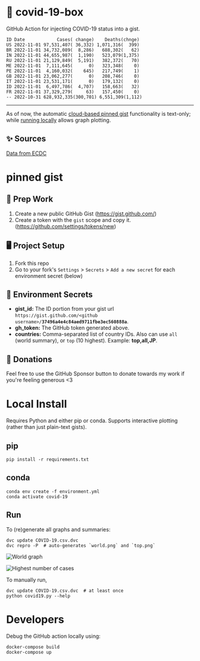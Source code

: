 # 🏥 covid-19-box

GitHub Action for injecting COVID-19 status into a gist.

```
ID Date            Cases( change)    Deaths(chnge)
US 2022-11-01 97,531,407( 36,332) 1,071,316(  399)
BR 2022-11-01 34,732,089(  8,286)   688,302(   62)
IN 2022-11-01 44,655,987(  1,190)   523,079(1,375)
RU 2022-11-01 21,129,849(  5,191)   382,372(   70)
ME 2022-11-01  7,111,645(      0)   323,348(    0)
PE 2022-11-01  4,160,032(    645)   217,749(    1)
GB 2022-11-01 23,062,277(      0)   208,746(    0)
IT 2022-11-01 23,531,171(      0)   179,132(    0)
ID 2022-11-01  6,497,786(  4,707)   158,663(   32)
FR 2022-11-01 37,329,279(     63)   157,450(    0)
-- 2022-10-31 628,932,335(300,701) 6,551,309(1,112)
```

---

As of now, the automatic [cloud-based pinned gist](#pinned-gist) functionality is text-only;
while [running locally](#local-install) allows graph plotting.

## ✨ Sources

[Data from ECDC](https://www.ecdc.europa.eu/en/publications-data/download-todays-data-geographic-distribution-covid-19-cases-worldwide)

# pinned gist

## 🎒 Prep Work
1. Create a new public GitHub Gist (https://gist.github.com/)
1. Create a token with the `gist` scope and copy it. (https://github.com/settings/tokens/new)

## 🖥 Project Setup
1. Fork this repo
1. Go to your fork's `Settings` > `Secrets` > `Add a new secret` for each environment secret (below)

## 🤫 Environment Secrets
- **gist_id:** The ID portion from your gist url `https://gist.github.com/<github username>/`**`37496a4e4c84aed9711fbe3ec560888a`**.
- **gh_token:** The GitHub token generated above.
- **countries:** Comma-separated list of country IDs. Also can use `all` (world summary), or `top` (10 highest). Example: **top,all,JP**.

## 💸 Donations

Feel free to use the GitHub Sponsor button to donate towards my work if you're feeling generous <3

# Local Install

Requires Python and either pip or conda. Supports interactive plotting (rather than just plain-text gists).

## pip

```
pip install -r requirements.txt
```

## conda

```
conda env create -f environment.yml
conda activate covid-19
```

## Run

To (re)generate all graphs and summaries:

```
dvc update COVID-19.csv.dvc
dvc repro -P  # auto-generates `world.png` and `top.png`
```

![World graph](world.png)

![Highest number of cases](top.png)

To manually run,

```
dvc update COVID-19.csv.dvc  # at least once
python covid19.py --help
```

# Developers

Debug the GitHub action locally using:

```
docker-compose build
docker-compose up
```
